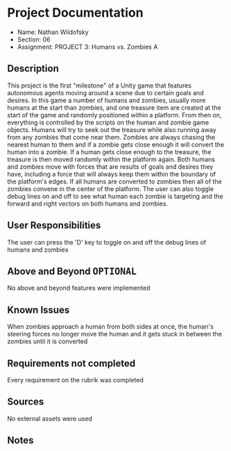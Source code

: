 # Project Documentation

-   Name: Nathan Wildofsky
-   Section: 06
-   Assignment: PROJECT 3: Humans vs. Zombies A


## Description

This project is the first "milestone" of a Unity game that features autonomous agents moving around a scene due to certain goals and desires. In this game a number of humans and zombies, usually more humans at the start than zombies, and one treasure item are created at the start of the game and randomly positioned within a platform. From then on, everything is controlled by the scripts on the human and zombie game objects. Humans will try to seek out the treasure while also running away from any zombies that come near them. Zombies are always chasing the nearest human to them and if a zombie gets close enough it will convert the human into a zombie. If a human gets close enough to the treasure, the treasure is then moved randomly within the platform again. Both humans and zombies move with forces that are results of goals and desires they have, including a force that will always keep them within the boundary of the platform's edges. If all humans are converted to zombies then all of the zombies convene in the center of the platform. The user can also toggle debug lines on and off to see what human each zombie is targeting and the forward and right vectors on both humans and zombies.

## User Responsibilities

The user can press the 'D' key to toggle on and off the debug lines of humans and zombies

## Above and Beyond <kbd>OPTIONAL</kbd>

No above and beyond features were implemented

## Known Issues

When zombies approach a human from both sides at once, the human's steering forces no longer move the human and it gets stuck in between the zombies until it is converted

## Requirements not completed

Every requirement on the rubrik was completed

## Sources

No external assets were used

## Notes

